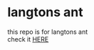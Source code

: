 # langtons ant
this repo is for langtons ant <br />
check it [HERE](https://ayushmantripathy.github.io/langtons_ant/)
